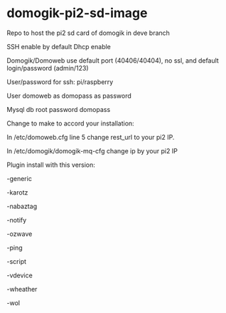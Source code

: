 # domogik-pi2-sd-image
Repo to host the pi2 sd card of domogik in deve branch

SSH enable by default
Dhcp enable

Domogik/Domoweb use default port (40406/40404), no ssl, and default login/password (admin/123)

User/password for ssh:
pi/raspberry

User domoweb as domopass as password

Mysql db root password domopass

Change to make to accord your installation:

In /etc/domoweb.cfg line 5 change rest_url to your pi2 IP.

In /etc/domogik/domogik-mq-cfg change ip by your pi2 IP


Plugin install with this version:

-generic

-karotz

-nabaztag

-notify

-ozwave

-ping

-script

-vdevice

-wheather

-wol
